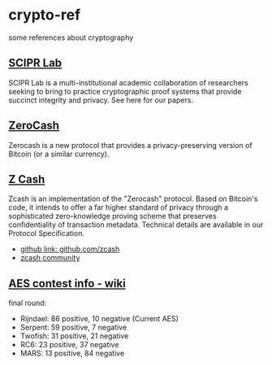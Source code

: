 # crypto-ref
some references about cryptography

## [SCIPR Lab](http://www.scipr-lab.org/)
SCIPR Lab is a multi-institutional academic collaboration of researchers seeking to bring to practice cryptographic proof systems that provide succinct integrity and privacy. See here for our papers.

## [ZeroCash](http://zerocash-project.org/)
Zerocash is a new protocol that provides a privacy-preserving version of Bitcoin (or a similar currency).

## [Z Cash](https://z.cash)
Zcash is an implementation of the "Zerocash" protocol. Based on Bitcoin's code, it intends to offer a far higher standard of privacy through a sophisticated zero-knowledge proving scheme that preserves confidentiality of transaction metadata. Technical details are available in our Protocol Specification.
* [github link: github.com/zcash](https://github.com/zcash)
* [zcash community](https://www.zcashcommunity.com/)

## [AES contest info - wiki](https://en.wikipedia.org/wiki/Advanced_Encryption_Standard_process#Selection_of_the_winner)
final round:

* Rijndael: 86 positive, 10 negative (Current AES)
* Serpent: 59 positive, 7 negative
* Twofish: 31 positive, 21 negative
* RC6: 23 positive, 37 negative
* MARS: 13 positive, 84 negative
